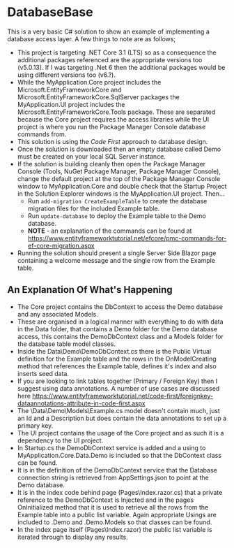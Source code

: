 # DatabaseBase

This is a very basic C# solution to show an example of implementing a database access layer. A few things to note are as follows;
- This project is targeting .NET Core 3.1 (LTS) so as a consequence the additional packages referenced are the appropriate versions too (v5.0.13). If I was targeting .Net 6 then the additional packages would be using different versions too (v6.?).
- While the MyApplication.Core project includes the Microsoft.EntityFrameworkCore and Microsoft.EntityFrameworkCore.SqlServer packages the MyApplication.UI project includes the Microsoft.EntityFrameworkCore.Tools package. These are separated because the Core project requires the access libraries while the UI project is where you run the Package Manager Console database commands from.
- This solution is using the *Code First* approach to database design.
- Once the solution is downloaded then an empty database called Demo must be created on your local SQL Server instance.
- If the solution is building cleanly then open the Package Manager Console (Tools, NuGet Package Manager, Package Manager Console), change the default project at the top of the Package Manager Console window to MyApplication.Core and double check that the Startup Project in the Solution Explorer windows is the MyApplication.UI project. Then...
  - Run `add-migration CreateExampleTable` to create the database migration files for the included Example table.
  - Run `update-database` to deploy the Example table to the Demo database.
  - **NOTE** - an explanation of the commands can be found at https://www.entityframeworktutorial.net/efcore/pmc-commands-for-ef-core-migration.aspx
- Running the solution should present a single Server Side Blazor page containing a welcome message and the single row from the Example table.

## An Explanation Of What's Happening

- The Core project contains the DbContext to access the Demo database and any associated Models.
- These are organised in a logical manner with everything to do with data in the Data folder, that contains a Demo folder for the Demo database access, this contains the DemoDbContext class and a Models folder for the database table model classes.
- Inside the Data\Demo\DemoDbContext.cs there is the Public Virtual definition for the Example table and the rows in the OnModelCreating method that references the Example table, defines it's index and also inserts seed data.
- If you are looking to link tables together (Primary / Foreign Key) then I suggest using data annotations. A number of use cases are discussed here https://www.entityframeworktutorial.net/code-first/foreignkey-dataannotations-attribute-in-code-first.aspx
- The \Data\Demo\Models\Example.cs model doesn't contain much, just an Id and a Description but does contain the data annotations to set up a primary key.
- The UI project contains the usage of the Core project and as such it is a dependency to the UI project.
- In Startup.cs the DemoDbContext service is added and a using to MyApplication.Core.Data.Demo is included so that the DbContext class can be found.
- It is in the definition of the DemoDbContext service that the Database connection string is retrieved from AppSettings.json to point at the Demo database.
- It is in the index code behind page (Pages\Index.razor.cs) that a private reference to the DemoDbContext is Injected and in the pages OnInitialized method that it is used to retrieve all the rows from the Example table into a public list variable. Again appropriate Usings are included to .Demo and .Demo.Models so that classes can be found.
- In the index page itself (Pages\Index.razor) the public list variable is iterated through to display any results.
